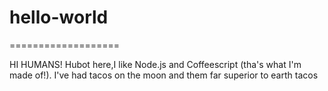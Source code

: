 # hello-world
===================

HI HUMANS!
Hubot here,I like Node.js and Coffeescript (tha's what I'm made of!).
I've had tacos on the moon and them far superior to earth tacos
